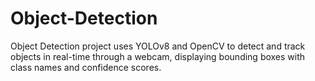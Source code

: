 # Object-Detection
Object Detection project uses YOLOv8 and OpenCV to detect and track objects in real-time through a webcam, displaying bounding boxes with class names and confidence scores.
